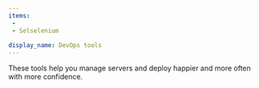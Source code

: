 ```yaml
---
items:
 -
 - Selselenium
 
display_name: DevOps tools
---
```

These tools help you manage servers and deploy happier and more often with more confidence.
